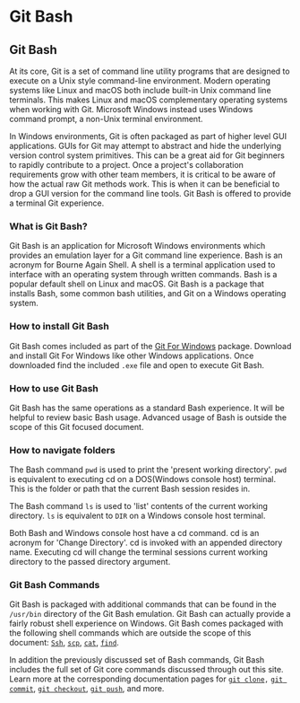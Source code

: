 # Git Bash

## Git Bash

At its core, Git is a set of command line utility programs that are designed to execute on a Unix style command-line environment. Modern operating systems like Linux and macOS both include built-in Unix command line terminals. This makes Linux and macOS complementary operating systems when working with Git. Microsoft Windows instead uses Windows command prompt, a non-Unix terminal environment.

In Windows environments, Git is often packaged as part of higher level GUI applications. GUIs for Git may attempt to abstract and hide the underlying version control system primitives. This can be a great aid for Git beginners to rapidly contribute to a project. Once a project's collaboration requirements grow with other team members, it is critical to be aware of how the actual raw Git methods work. This is when it can be beneficial to drop a GUI version for the command line tools. Git Bash is offered to provide a terminal Git experience.

### What is Git Bash? <a id="installing-git-lfs"></a>

Git Bash is an application for Microsoft Windows environments which provides an emulation layer for a Git command line experience. Bash is an acronym for Bourne Again Shell. A shell is a terminal application used to interface with an operating system through written commands. Bash is a popular default shell on Linux and macOS. Git Bash is a package that installs Bash, some common bash utilities, and Git on a Windows operating system.

### How to install Git Bash <a id="installing-git-lfs"></a>

Git Bash comes included as part of the [Git For Windows](https://gitforwindows.org/) package. Download and install Git For Windows like other Windows applications. Once downloaded find the included `.exe` file and open to execute Git Bash.

### How to use Git Bash <a id="installing-git-lfs"></a>

Git Bash has the same operations as a standard Bash experience. It will be helpful to review basic Bash usage. Advanced usage of Bash is outside the scope of this Git focused document.

### How to navigate folders <a id="installing-git-lfs"></a>

The Bash command `pwd` is used to print the 'present working directory'. `pwd` is equivalent to executing cd on a DOS\(Windows console host\) terminal. This is the folder or path that the current Bash session resides in.

The Bash command `ls` is used to 'list' contents of the current working directory. `ls` is equivalent to `DIR` on a Windows console host terminal.

Both Bash and Windows console host have a cd command. cd is an acronym for 'Change Directory'. cd is invoked with an appended directory name. Executing cd will change the terminal sessions current working directory to the passed directory argument.

### Git Bash Commands <a id="installing-git-lfs"></a>

Git Bash is packaged with additional commands that can be found in the `/usr/bin` directory of the Git Bash emulation. Git Bash can actually provide a fairly robust shell experience on Windows. Git Bash comes packaged with the following shell commands which are outside the scope of this document: [`Ssh`](https://man.openbsd.org/ssh.1), [`scp`](https://linux.die.net/man/1/scp), [`cat`](http://man7.org/linux/man-pages/man1/cat.1.html), [`find`](https://linux.die.net/man/1/find).

In addition the previously discussed set of Bash commands, Git Bash includes the full set of Git core commands discussed through out this site. Learn more at the corresponding documentation pages for [`git clone`](https://www.atlassian.com/git/tutorials/setting-up-a-repository/git-clone)`,` [`git commit`](https://www.atlassian.com/git/tutorials/saving-changes/git-commit), [`git checkout`](https://www.atlassian.com/git/tutorials/using-branches/git-checkout), [`git push`](https://www.atlassian.com/git/tutorials/syncing/git-push), and more.

